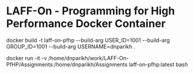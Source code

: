 # LAFF-On - Programming for High Performance Docker Container

docker build -t laff-on-pfhp --build-arg USER_ID=1001 --build-arg GROUP_ID=1001 --build-arg USERNAME=dnparikh .

docker run -it -v /home/dnparikh/work/LAFF-On-PfHP/Assignments:/home/dnparikh/Assignments  laff-on-pfhp:latest bash
